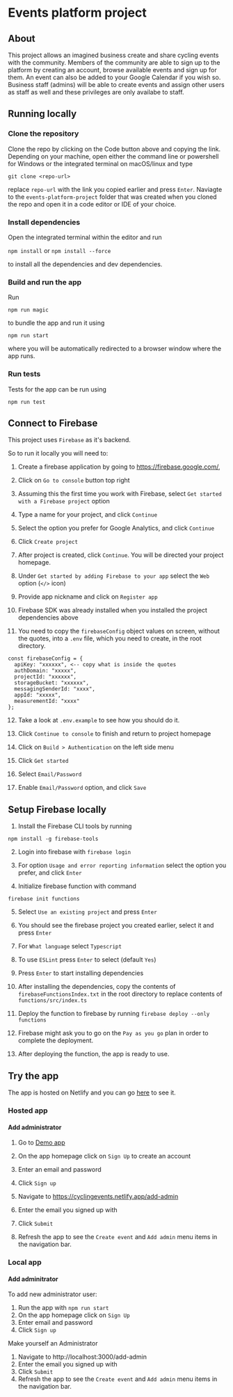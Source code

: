 # Events platform project

## About
This project allows an imagined business create and share cycling events with the community. Members of the community are able to sign up to the platform by creating an account, browse available events and sign up for them. An event can also be added to your Google Calendar if you wish so. Business staff (admins) will be able to create events and assign other users as staff as well and these privileges are only availabe to staff.

## Running locally

### Clone the repository
Clone the repo by clicking on the Code button above and copying the link. Depending on your machine, open either the command line or powershell for Windows or the integrated terminal on macOS/linux and type 

```git clone <repo-url>```

replace `repo-url` with the link you copied earlier and press `Enter`. Naviagte to the `events-platform-project` folder that was created when you cloned the repo and open it in a code editor or IDE of your choice. 

### Install dependencies
Open the integrated terminal within the editor and run 

`npm install` or `npm install --force`

to install all the dependencies and dev dependencies. 


### Build and run the app
Run 

```npm run magic```

to bundle the app and run it using 

```npm run start```

where you will be automatically redirected to a browser window where the app runs. 

### Run tests
Tests for the app can be run using 

```npm run test```

## Connect to Firebase
This project uses `Firebase` as it's backend.

So to run it locally you will need to:

1. Create a firebase application by going to https://firebase.google.com/,

2. Click on `Go to console` button top right

3. Assuming this the first time you work with Firebase, select `Get started with a Firebase project` option

4. Type a name for your project, and click `Continue`

5. Select the option you prefer for Google Analytics, and click `Continue`

6. Click `Create project`

7. After project is created, click `Continue`. You will be directed your project homepage.

8. Under `Get started by adding Firebase to your app` select the `Web` option (`</>` icon)

9. Provide app nickname and click on `Register app`

10. Firebase SDK was already installed when you installed the project dependencies above

11. You need to copy the `firebaseConfig` object values on screen, without the quotes, into a `.env` file, which you need to create, in the root directory.

```
const firebaseConfig = {
  apiKey: "xxxxxx", <-- copy what is inside the quotes
  authDomain: "xxxxx",
  projectId: "xxxxxx",
  storageBucket: "xxxxxx",
  messagingSenderId: "xxxx",
  appId: "xxxxx",
  measurementId: "xxxx"
};
```

12. Take a look at `.env.example` to see how you should do it.

13. Click `Continue to console` to finish and return to project homepage

14. Click on `Build > Authentication` on the left side menu

15. Click `Get started`

16. Select `Email/Password`

17. Enable `Email/Password` option, and click `Save`

## Setup Firebase locally

1. Install the Firebase CLI tools by running 

`npm install -g firebase-tools`

2. Login into firebase with `firebase login`

3. For option `Usage and error reporting information` select the option you prefer, and click `Enter`

4. Initialize firebase function with command

`firebase init functions`

5. Select `Use an existing project` and press `Enter`

6. You should see the firebase project you created earlier, select it and press `Enter`

7. For `What language` select `Typescript`

8. To use `ESLint` press `Enter` to select (default `Yes`)

9. Press `Enter` to start installing dependencies

10. After installing the dependencies, copy the contents of `firebaseFunctionsIndex.txt` in the root directory to replace contents of `functions/src/index.ts`

11. Deploy the function to firebase by running `firebase deploy --only functions`

12. Firebase might ask you to go on the `Pay as you go` plan in order to complete the deployment.

13. After deploying the function, the app is ready to use.

## Try the app
The app is hosted on Netlify and you can go [here](https://cyclingevents.netlify.app/) to see it.

### Hosted app

#### Add administrator

1. Go to [Demo app](https://cyclingevents.netlify.app/) 

2. On the app homepage click on `Sign Up` to create an account
3. Enter an email and password
4. Click `Sign up`
5. Navigate to https://cyclingevents.netlify.app/add-admin
2. Enter the email you signed up with
3. Click `Submit`
4. Refresh the app to see the `Create event` and `Add admin` menu items in the navigation bar.

### Local app

#### Add adminitrator
To add new administrator user:

1. Run the app with `npm run start`
2. On the app homepage click on `Sign Up`
3. Enter email and password
4. Click `Sign up`

Make yourself an Administrator
1. Navigate to http://localhost:3000/add-admin
2. Enter the email you signed up with
3. Click `Submit`
4. Refresh the app to see the `Create event` and `Add admin` menu items in the navigation bar.
